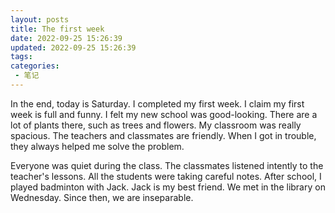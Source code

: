 ```yaml
---
layout: posts
title: The first week
date: 2022-09-25 15:26:39
updated: 2022-09-25 15:26:39
tags: 
categories: 
 - 笔记
---
```

In the end, today is Saturday. I completed my first week. I claim my first week is full and funny.
I felt my new school was good-looking. There are a lot of plants there, such as trees and flowers.
My classroom was really spacious. The teachers and classmates are friendly. When I got in trouble, they always helped me solve the problem.

 

Everyone was quiet during the class. The classmates listened intently to the teacher's lessons. All the students were taking careful notes. After school, I played badminton with Jack. Jack is my best friend. We met in the library on Wednesday. Since then, we are inseparable.